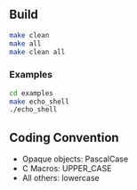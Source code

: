 

## Build


```bash
make clean
make all
make clean all
```


### Examples

```bash
cd examples
make echo_shell
./echo_shell
```

## Coding Convention

- Opaque objects: PascalCase
- C Macros: UPPER_CASE
- All others: lowercase
